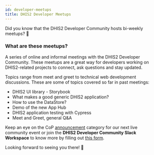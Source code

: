 ```yaml
---
id: developer-meetups
title: DHIS2 Developer Meetups
---
```


Did you know that the DHIS2 Developer Community hosts bi-weekly meetups? 🤩

### What are these meetups?

A series of online and informal meetings with the DHIS2 Developer Community. These meetups are a great way for developers working on DHIS2-related projects to connect, ask questions and stay updated.

Topics range from meet and greet to technical web development discussions. These are some of topics covered so far in past meetings:

-   DHIS2 UI library - Storybook
-   What makes a good generic DHIS2 application?
-   How to use the DataStore?
-   Demo of the new App Hub
-   DHIS2 application testing with Cypress
-   Meet and Greet, general Q&A

Keep an eye on the CoP [announcement](https://community.dhis2.org/c/announcements/22) category for our next live community event or join the **DHIS2 Developer Community Slack Workspace** to know more by filling out [this form](https://docs.google.com/forms/d/e/1FAIpQLScuPQsMfEcLkCTiR87RhCG8v4eZZTf4CNPCFuAtRndEI211xA/viewform?usp=sf_link).

Looking forward to seeing you there! 🎊
